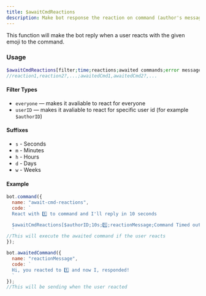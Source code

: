 ```yaml
---
title: $awaitCmdReactions
description: Make bot response the reaction on command (author's message).
---
```


This function will make the bot reply when a user reacts with the given emoji to the command.

### Usage 

```php
$awaitCmdReactions[filter;time;reactions;awaited commands;error message?;awaited data?]
//reaction1,reaction2?,...;awaitedCmd1,awaitedCmd2?,...
```

#### Filter Types

* `everyone` — makes it avaliable to react for everyone
* `userID` — makes it avaliable to react for specific user id (for example `$authorID`)

#### Suffixes

* `s` - Seconds
* `m` - Minutes
* `h` - Hours
* `d` - Days
* `w` - Weeks

#### Example

```javascript
bot.command({
  name: "await-cmd-reactions",
  code: `
  React with 1️⃣ to command and I'll reply in 10 seconds

  $awaitCmdReactions[$authorID;10s;1️⃣;reactionMessage;Command Timed out!]
  `
//This will execute the awaited command if the user reacts
});

bot.awaitedCommand({
  name: "reactionMessage",
  code: `
  Hi, you reacted to 1️⃣ and now I, responded!
  `
});
//This will be sending when the user reacted
```

